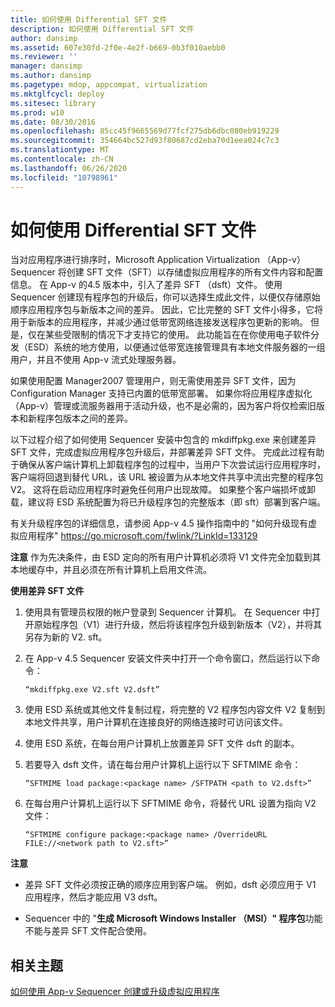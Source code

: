 ```yaml
---
title: 如何使用 Differential SFT 文件
description: 如何使用 Differential SFT 文件
author: dansimp
ms.assetid: 607e30fd-2f0e-4e2f-b669-0b3f010aebb0
ms.reviewer: ''
manager: dansimp
ms.author: dansimp
ms.pagetype: mdop, appcompat, virtualization
ms.mktglfcycl: deploy
ms.sitesec: library
ms.prod: w10
ms.date: 08/30/2016
ms.openlocfilehash: 85cc45f9665569d77fcf275db6dbc080eb919229
ms.sourcegitcommit: 354664bc527d93f80687cd2eba70d1eea024c7c3
ms.translationtype: MT
ms.contentlocale: zh-CN
ms.lasthandoff: 06/26/2020
ms.locfileid: "10798961"
---
```

# 如何使用 Differential SFT 文件


当对应用程序进行排序时，Microsoft Application Virtualization （App-v） Sequencer 将创建 SFT 文件（SFT）以存储虚拟应用程序的所有文件内容和配置信息。 在 App-v 的4.5 版本中，引入了差异 SFT （dsft）文件。 使用 Sequencer 创建现有程序包的升级后，你可以选择生成此文件，以便仅存储原始顺序应用程序包与新版本之间的差异。 因此，它比完整的 SFT 文件小得多，它将用于新版本的应用程序，并减少通过低带宽网络连接发送程序包更新的影响。 但是，仅在某些受限制的情况下才支持它的使用。 此功能旨在在你使用电子软件分发（ESD）系统的地方使用，以便通过低带宽连接管理具有本地文件服务器的一组用户，并且不使用 App-v 流式处理服务器。

如果使用配置 Manager2007 管理用户，则无需使用差异 SFT 文件，因为 Configuration Manager 支持已内置的低带宽部署。 如果你将应用程序虚拟化（App-v）管理或流服务器用于活动升级，也不是必需的，因为客户将仅检索旧版本和新程序包版本之间的差异。

以下过程介绍了如何使用 Sequencer 安装中包含的 mkdiffpkg.exe 来创建差异 SFT 文件，完成虚拟应用程序包升级后，并部署差异 SFT 文件。 完成此过程有助于确保从客户端计算机上卸载程序包的过程中，当用户下次尝试运行应用程序时，客户端将回退到替代 URL，该 URL 被设置为从本地文件共享中流出完整的程序包 V2。 这将在启动应用程序时避免任何用户出现故障。 如果整个客户端损坏或卸载，建议将 ESD 系统配置为将已升级程序包的完整版本（即 sft）部署到客户端。

有关升级程序包的详细信息，请参阅 App-v 4.5 操作指南中的 "如何升级现有虚拟应用程序" <https://go.microsoft.com/fwlink/?LinkId=133129>

**注意** 作为先决条件，由 ESD 定向的所有用户计算机必须将 V1 文件完全加载到其本地缓存中，并且必须在所有计算机上启用文件流。

 

**使用差异 SFT 文件**

1.  使用具有管理员权限的帐户登录到 Sequencer 计算机。 在 Sequencer 中打开原始程序包（V1）进行升级，然后将该程序包升级到新版本（V2），并将其另存为新的 V2. sft。

2.  在 App-v 4.5 Sequencer 安装文件夹中打开一个命令窗口，然后运行以下命令：

    `“mkdiffpkg.exe V2.sft V2.dsft”`

3.  使用 ESD 系统或其他文件复制过程，将完整的 V2 程序包内容文件 V2 复制到本地文件共享，用户计算机在连接良好的网络连接时可访问该文件。

4.  使用 ESD 系统，在每台用户计算机上放置差异 SFT 文件 dsft 的副本。

5.  若要导入 dsft 文件，请在每台用户计算机上运行以下 SFTMIME 命令：

    `“SFTMIME load package:<package name> /SFTPATH <path to V2.dsft>”`

6.  在每台用户计算机上运行以下 SFTMIME 命令，将替代 URL 设置为指向 V2 文件：

    `“SFTMIME configure package:<package name> /OverrideURL FILE://<network path to V2.sft>”`

**注意**  
-   差异 SFT 文件必须按正确的顺序应用到客户端。 例如，dsft 必须应用于 V1 应用程序，然后才能应用 V3 dsft。

-   Sequencer 中的 "**生成 Microsoft Windows Installer （MSI）" 程序包**功能不能与差异 SFT 文件配合使用。

 

## 相关主题


[如何使用 App-v Sequencer 创建或升级虚拟应用程序](how-to-create-or-upgrade-virtual-applications-using--the-app-v-sequencer.md)

 

 





